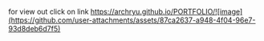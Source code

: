 for view out click on link
https://archryu.github.io/PORTFOLIO/![image](https://github.com/user-attachments/assets/87ca2637-a948-4f04-96e7-93d8deb6d7f5)

